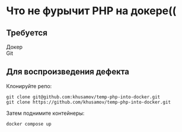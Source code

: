 Что не фурычит PHP на докере((
==============================

Требуется
---------

Докер  
Git  

Для воспроизведения дефекта
---------------------------

Клонируйте репо:

```
git clone git@github.com:khusamov/temp-php-into-docker.git
git clone https://github.com/khusamov/temp-php-into-docker.git
```

Затем поднимите контейнеры:

```
docker compose up
```